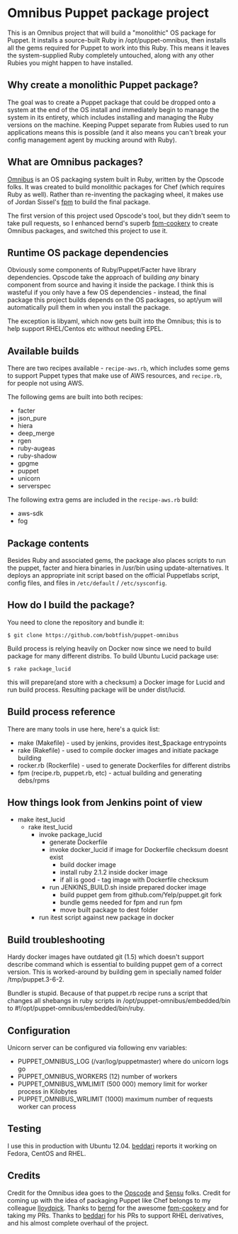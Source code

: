 Omnibus Puppet package project
==============================

This is an Omnibus project that will build a "monolithic" OS package for Puppet.
It installs a source-built Ruby in /opt/puppet-omnibus, then installs all the
gems required for Puppet to work into this Ruby. This means it leaves the
system-supplied Ruby completely untouched, along with any other Rubies you might
happen to have installed.

Why create a monolithic Puppet package?
---------------------------------------

The goal was to create a Puppet package that could be dropped onto a system at
the end of the OS install and immediately begin to manage the system in its
entirety, which includes installing and managing the Ruby versions on the
machine. Keeping Puppet separate from Rubies used to run applications means this
is possible (and it also means you can't break your config management agent by
mucking around with Ruby).

What are Omnibus packages?
--------------------------

[Omnibus](https://github.com/opscode/omnibus-ruby) is an OS packaging system
built in Ruby, written by the Opscode folks. It was created to build monolithic
packages for Chef (which requires Ruby as well). Rather than re-inventing the
packaging wheel, it makes use of Jordan Sissel's
[fpm](https://github.com/jordansissel/fpm) to build the final package.

The first version of this project used Opscode's tool, but they didn't seem to
take pull requests, so I enhanced bernd's superb
[fpm-cookery](https://github.com/bernd/fpm-cookery) to create Omnibus packages,
and switched this project to use it.

Runtime OS package dependencies
-------------------------------

Obviously some components of Ruby/Puppet/Facter have library dependencies.
Opscode take the approach of building *any* binary component from source and
having it inside the package. I think this is wasteful if you only have a few OS
dependencies - instead, the final package this project builds depends on the OS
packages, so apt/yum will automatically pull them in when you install the
package.

The exception is libyaml, which now gets built into the Omnibus; this is to help
support RHEL/Centos etc without needing EPEL.

Available builds
----------------

There are two recipes available - `recipe-aws.rb`, which includes some gems to
support Puppet types that make use of AWS resources, and `recipe.rb`, for people
not using AWS.

The following gems are built into both recipes:
- facter
- json\_pure
- hiera
- deep\_merge
- rgen
- ruby-augeas
- ruby-shadow
- gpgme
- puppet
- unicorn
- serverspec

The following extra gems are included in the `recipe-aws.rb` build:
- aws-sdk
- fog

Package contents
----------------

Besides Ruby and associated gems, the package also places scripts to run the
puppet, facter and hiera binaries in /usr/bin using update-alternatives. It
deploys an appropriate init script based on the official Puppetlabs script,
config files, and files in `/etc/default` / `/etc/sysconfig`.

How do I build the package?
---------------------------

You need to clone the repository and bundle it:

    $ git clone https://github.com/bobtfish/puppet-omnibus

Build process is relying heavily on Docker now since we need to build package
for many different distribs. To build Ubuntu Lucid package use:

    $ rake package_lucid

this will prepare(and store with a checksum) a Docker image for Lucid and
run build process. Resulting package will be under dist/lucid.

Build process reference
-----------------------

There are many tools in use here, here's a quick list:

- make (Makefile) - used by jenkins, provides itest\_$package entrypoints
- rake (Rakefile) - used to compile docker images and initiate package building
- rocker.rb (Rockerfile) - used to generate Dockerfiles for different distribs
- fpm (recipe.rb, puppet.rb, etc) - actual building and generating debs/rpms

How things look from Jenkins point of view
------------------------------------------

- make itest\_lucid
  - rake itest\_lucid
    - invoke package\_lucid
      - generate Dockerfile
      - invoke docker\_lucid if image for Dockerfile checksum doesnt exist
        - build docker image
        - install ruby 2.1.2 inside docker image
        - if all is good - tag image with Dockerfile checksum
      - run JENKINS_BUILD.sh inside prepared docker image
        - build puppet gem from github.com/Yelp/puppet.git fork
        - bundle gems needed for fpm and run fpm
        - move built package to dest folder
    - run itest script against new package in docker

Build troubleshooting
---------------------

Hardy docker images have outdated git (1.5) which doesn't support describe
command which is essential to building puppet gem of a correct version. This
is worked-around by building gem in specially named folder /tmp/puppet.3-6-2.

Bundler is stupid. Because of that puppet.rb recipe runs a script that
changes all shebangs in ruby scripts in /opt/puppet-omnibus/embedded/bin to
#!/opt/puppet-omnibus/embedded/bin/ruby.

Configuration
-------------

Unicorn server can be configured via following env variables:

- PUPPET_OMNIBUS_LOG (/var/log/puppetmaster) where do unicorn logs go
- PUPPET_OMNIBUS_WORKERS (12) number of workers
- PUPPET_OMNIBUS_WMLIMIT (500 000) memory limit for worker process in Kilobytes
- PUPPET_OMNIBUS_WRLIMIT (1000) maximum number of requests worker can process

Testing
-------

I use this in production with Ubuntu 12.04. [beddari](https://github.com/beddari)
reports it working on Fedora, CentOS and RHEL.

Credits
-------

Credit for the Omnibus idea goes to the [Opscode](www.opscode.com) and
[Sensu](http://sensuapp.org/) folks. Credit for coming up with the idea of
packaging Puppet like Chef belongs to my colleague
[lloydpick](https://github.com/lloydpick). Thanks to
[bernd](https://github.com/bernd) for the
awesome [fpm-cookery](https://github.com/bernd/fpm-cookery) and for taking my
PRs. Thanks to [beddari](https://github.com/beddari) for his PRs to support RHEL
derivatives, and his almost complete overhaul of the project.
